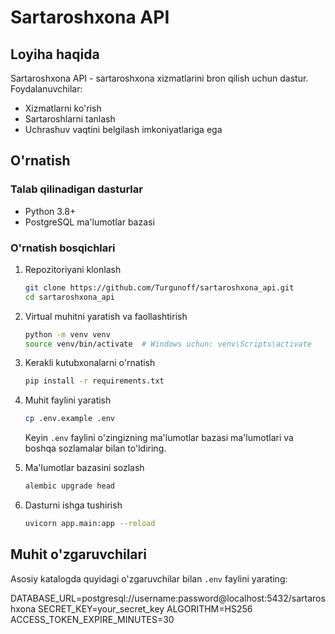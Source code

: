 # Sartaroshxona API

## Loyiha haqida

Sartaroshxona API - sartaroshxona xizmatlarini bron qilish uchun dastur. Foydalanuvchilar:

- Xizmatlarni ko'rish
- Sartaroshlarni tanlash
- Uchrashuv vaqtini belgilash imkoniyatlariga ega

## O'rnatish

### Talab qilinadigan dasturlar

- Python 3.8+
- PostgreSQL ma'lumotlar bazasi

### O'rnatish bosqichlari

1. Repozitoriyani klonlash

   ```bash
   git clone https://github.com/Turgunoff/sartaroshxona_api.git
   cd sartaroshxona_api
   ```

2. Virtual muhitni yaratish va faollashtirish

   ```bash
   python -m venv venv
   source venv/bin/activate  # Windows uchun: venv\Scripts\activate
   ```

3. Kerakli kutubxonalarni o'rnatish

   ```bash
   pip install -r requirements.txt
   ```

4. Muhit faylini yaratish

   ```bash
   cp .env.example .env
   ```

   Keyin `.env` faylini o'zingizning ma'lumotlar bazasi ma'lumotlari va boshqa sozlamalar bilan to'ldiring.

5. Ma'lumotlar bazasini sozlash

   ```bash
   alembic upgrade head
   ```

6. Dasturni ishga tushirish
   ```bash
   uvicorn app.main:app --reload
   ```

## Muhit o'zgaruvchilari

Asosiy katalogda quyidagi o'zgaruvchilar bilan `.env` faylini yarating:

DATABASE_URL=postgresql://username:password@localhost:5432/sartaroshxona
SECRET_KEY=your_secret_key
ALGORITHM=HS256
ACCESS_TOKEN_EXPIRE_MINUTES=30

